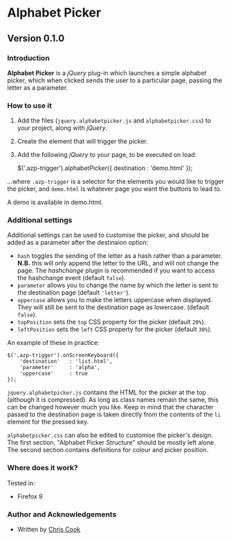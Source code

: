 Alphabet Picker
=============

Version 0.1.0
-----------

### Introduction

__Alphabet Picker__ is a _jQuery_ plug-in which launches a simple alphabet picker, which when clicked sends the user to a particular page, passing the letter as a parameter.

### How to use it

1. Add the files (`jquery.alphabetpicker.js` and `alphabetpicker.css`) to your project, along with _jQuery_.
2. Create the element that will trigger the picker.
3. Add the following _jQuery_ to your page, to be executed on load:

    $('.azp-trigger').alphabetPicker({
        destination     : 'demo.html'
    });

...where `.azp-trigger` is a selector for the elements you would like to trigger the picker, and `demo.html` is whatever page you want the buttons to lead to.

A demo is available in demo.html.

### Additional settings

Additional settings can be used to customise the picker, and should be added as a parameter after the destinaion option:

+ `hash` toggles the sending of the letter as a hash rather than a parameter. __N.B.__ this will only append the letter to the URL, and will not change the page. The _hashchange_ plugin is recommended if you want to access the hashchange event (default `false`).
+ `parameter` allows you to change the name by which the letter is sent to the destination page (default `'letter'`).
+ `uppercase` allows you to make the letters uppercase when displayed. They will still be sent to the destination page as lowercase. (default `false`).
+ `topPosition` sets the `top` CSS property for the picker (default `20%`).
+ `leftPosition` sets the `left` CSS property for the picker (default `30%`).

An example of these in practice:

    $('.azp-trigger').onScreenKeyboard({
        'destination'   : 'list.html',
        'parameter'     : 'alpha',
        'uppercase'     : true
    });

`jquery.alphabetpicker.js` contains the HTML for the picker at the top (although it is compressed). As long as class names remain the same, this can be changed however much you like. Keep in mind that the character passed to the destination page is taken directly from the contents of the `li` element for the pressed key.
    
`alphabetpicker.css` can also be edited to customise the picker's design. The first section, "Alphabet Picker Structure" should be mostly left alone. The second section contains definitions for colour and picker position.

### Where does it work?

Tested in:

+ Firefox 9

### Author and Acknowledgements

+ Written by [Chris Cook](http://chris-cook.co.uk)
